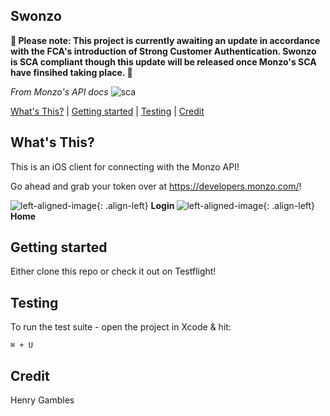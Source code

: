 ## Swonzo

**🚧 Please note: This project is currently awaiting an update in accordance with the FCA's introduction of Strong Customer Authentication. Swonzo is SCA compliant though this update will be released once Monzo's SCA have finsihed taking place. 🚧**

*From Monzo's API docs*
<img src="../Home-refactoring/Swonzo/Mockups/SCA.png" alt="sca"/>

[What's This?](#whats-this) | [Getting started](#getting-started) | [Testing](#Testing)  | [Credit](#Credit) 

## What's This?

This is an iOS client for connecting with the Monzo API!

Go ahead and grab your token over at https://developers.monzo.com/!

![left-aligned-image](../Home-refactoring/Swonzo/Mockups/login.png){: .align-left}  **Login**
![left-aligned-image](../Home-refactoring/Swonzo/Mockups/home.png){: .align-left}  **Home**


<!--<img align="left" src="../Home-refactoring/Swonzo/Mockups/login.png" alt="login"/> **Login**-->
<!--<img align="left" src="../Home-refactoring/Swonzo/Mockups/home.png" alt="home" width="75%"/> **Analytics**-->
<!--<img align="left" src="../Home-refactoring/Swonzo/Mockups/map.png" alt="map" width="75%"/> **Maps**-->
<!--<img align="left" src="../Home-refactoring/Swonzo/Mockups/transactions.png" alt="transactions" width="75%"/> **Transactions**-->
<!--<img align="left" src="../Home-refactoring/Swonzo/Mockups/detailedTransactions.png" alt="details2" width="75%"/> **Look at each purchase**-->




## Getting started

Either clone this repo or check it out on Testflight!

## Testing

To run the test suite - open the project in Xcode & hit:
```
⌘ + U
```

## Credit

Henry Gambles

